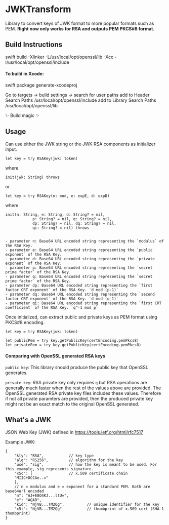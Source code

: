# JWKTransform
Library to convert keys of JWK format to more popular formats such as PEM.
**Right now only works for RSA and outputs PEM PKCS#8 format.**


## Build Instructions

swift build -Xlinker -L/usr/local/opt/openssl/lib -Xcc -I/usr/local/opt/openssl/include

#### To build in Xcode:
swift package generate-xcodeproj

Go to targets -> build settings -> search for user paths add to Header Search Paths /usr/local/opt/openssl/include add to Library Search Paths /usr/local/opt/openssl/lib

✨ Build magic ✨


## Usage

Can use either the JWK string or the JWK RSA components as initializer input.

```
let key = try RSAKey(jwk: token)
```
where
```
init(jwk: String) throws
```
or
```
let key = try RSAKey(n: mod, e: expE, d: expD)
```
where
```
init(n: String, e: String, d: String? = nil,
			p: String? = nil, q: String? = nil,
			dp: String? = nil, dq: String? = nil,
			qi: String? = nil) throws


- parameter n: Base64 URL encoded string representing the `modulus` of the RSA Key.
- parameter e: Base64 URL encoded string representing the `public exponent` of the RSA Key.
- parameter d: Base64 URL encoded string representing the `private exponent` of the RSA Key.
- parameter p: Base64 URL encoded string representing the `secret prime factor` of the RSA Key.
- parameter q: Base64 URL encoded string representing the `secret prime factor` of the RSA Key.
- parameter dp: Base64 URL encoded string representing the `first factor CRT exponent` of the RSA Key. `d mod (p-1)`
- parameter dq: Base64 URL encoded string representing the `second factor CRT exponent` of the RSA Key. `d mod (q-1)`
- parameter qi: Base64 URL encoded string representing the `first CRT coefficient` of the RSA Key. `q^-1 mod p`
```
Once initialized, can extract public and private keys as PEM format using PKCS#8 encoding.
```
let key = try RSAKey(jwk: token)

let publicPem = try key.getPublicKey(certEncoding.pemPkcs8)
let privatePem = try key.getPublicKey(certEncoding.pemPkcs8)
```

#### Comparing with OpenSSL generated RSA keys

`public key`: This library should produce the public key that OpenSSL generates.

`private key`: RSA private key only requires `q` but RSA operations are generally much faster when the rest of the values above are provided. The OpenSSL generated RSA private key files includes these values. Therefore if not all private paramters are provided, then the produced private key might not be an exact match to the original OpenSSL generated.

## What's a JWK

JSON Web Key (JWK) defined in https://tools.ietf.org/html/rfc7517

Example JWK:

```
{
	"kty": "RSA",			// key type
	"alg": "RS256",     	// algorithm for the key
	"use": "sig",        	// how the key is meant to be used. For this example, sig represents signature.
	"x5c": [            	// x.509 certificate chain
	"MIIC+DCCAe..="
	],
	// n = modulus and e = exponent for a standard PEM. Both are base64url encoded
    "n": "AJ+E8O4KJ...ltU=",
	"e": "AQAB",
	"kid": "NjVB...TM2Qg",    		// unique identifier for the key
	"x5t": "NjVB...TM2Qg"        	// thumbprint of x.509 cert (SHA-1 thumbprint)
}
```
